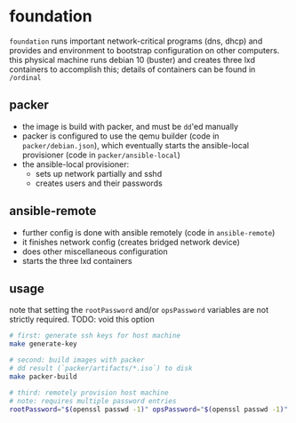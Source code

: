 # foundation

`foundation` runs important network-critical programs (dns, dhcp) and provides and environment to bootstrap configuration on other computers. this physical machine runs debian 10 (buster) and creates three lxd containers to accomplish this; details of containers can be found in `/ordinal`

## packer

- the image is build with packer, and must be `dd`'ed manually
- packer is configured to use the qemu builder (code in `packer/debian.json`), which eventually starts the ansible-local provisioner (code in `packer/ansible-local`)
- the ansible-local provisioner:
  - sets up network partially and sshd
  - creates users and their passwords

## ansible-remote

- further config is done with ansible remotely (code in `ansible-remote`)
- it finishes network config (creates bridged network device)
- does other miscellaneous configuration
- starts the three lxd containers

## usage

note that setting the `rootPassword` and/or `opsPassword` variables are not strictly required. TODO: void this option

```sh
# first: generate ssh keys for host machine
make generate-key

# second: build images with packer
# dd result (`packer/artifacts/*.iso`) to disk
make packer-build

# third: remotely provision host machine
# note: requires multiple password entries
rootPassword="$(openssl passwd -1)" opsPassword="$(openssl passwd -1)" make ansible-remote-provision
```
